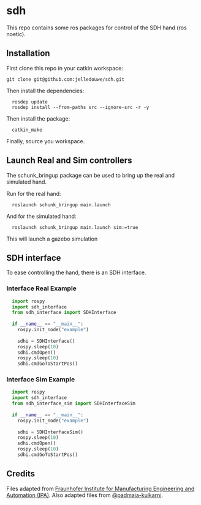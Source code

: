 # sdh

This repo contains some ros packages for control of the SDH hand (ros noetic).

## Installation

First clone this repo in your catkin workspace:

```console
git clone git@github.com:jelledouwe/sdh.git
```

Then install the dependencies:

```console
  rosdep update
  rosdep install --from-paths src --ignore-src -r -y
```

Then install the package:

```console
  catkin_make
```

Finally, source you workspace.

## Launch Real and Sim controllers

The schunk_bringup package can be used to bring up the real and simulated hand.

Run for the real hand:

```console
  roslaunch schunk_bringup main.launch
```

And for the simulated hand:

```console
  roslaunch schunk_bringup main.launch sim:=true
```

This will launch a gazebo simulation

## SDH interface

To ease controlling the hand, there is an SDH interface.

### Interface Real Example

```python
  import rospy
  import sdh_interface
  from sdh_interface import SDHInterface
  
  if __name__ == "__main__":
    rospy.init_node("example")
    
    sdhi = SDHInterface()
    rospy.sleep(10)
    sdhi.cmdOpen()
    rospy.sleep(10)
    sdhi.cmdGoToStartPos()
```

### Interface Sim Example

```python
  import rospy
  import sdh_interface
  from sdh_interface_sim import SDHInterfaceSim
  
  if __name__ == "__main__":
    rospy.init_node("example")
    
    sdhi = SDHInterfaceSim()
    rospy.sleep(10)
    sdhi.cmdOpen()
    rospy.sleep(10)
    sdhi.cmdGoToStartPos()
```

## Credits

Files adapted from [Fraunhofer Institute for Manufacturing Engineering and Automation (IPA)](https://github.com/ipa320/schunk_modular_robotics).
Also adapted files from [@padmaja-kulkarni](https://github.com/padmaja-kulkarni).
